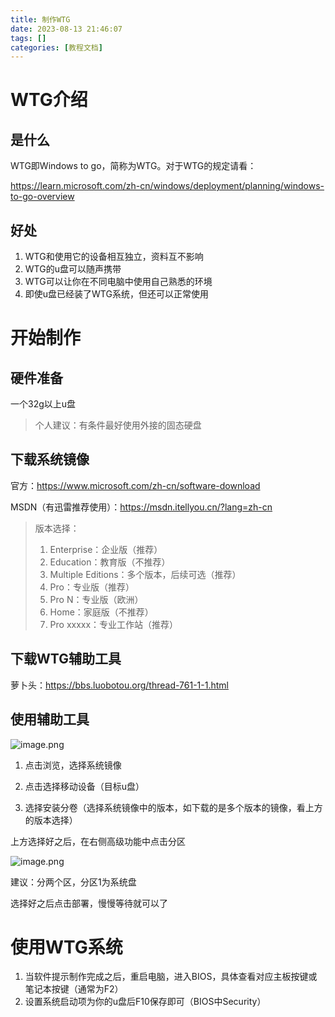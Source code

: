 ```yaml
---
title: 制作WTG
date: 2023-08-13 21:46:07
tags: []
categories: [教程文档]
---
```


# WTG介绍

## 是什么

WTG即Windows to go，简称为WTG。对于WTG的规定请看：

https://learn.microsoft.com/zh-cn/windows/deployment/planning/windows-to-go-overview

## 好处

1. WTG和使用它的设备相互独立，资料互不影响
2. WTG的u盘可以随声携带
3. WTG可以让你在不同电脑中使用自己熟悉的环境
4. 即使u盘已经装了WTG系统，但还可以正常使用

# 开始制作

## 硬件准备

一个32g以上u盘

> 个人建议：有条件最好使用外接的固态硬盘

## 下载系统镜像

官方：https://www.microsoft.com/zh-cn/software-download

MSDN（有迅雷推荐使用）：https://msdn.itellyou.cn/?lang=zh-cn

> 版本选择：
>
> 1. Enterprise：企业版（推荐）
> 2. Education：教育版（不推荐）
> 3. Multiple Editions：多个版本，后续可选（推荐）
> 4. Pro：专业版（推荐）
> 5. Pro N：专业版（欧洲）
> 6. Home：家庭版（不推荐）
> 7. Pro xxxxx：专业工作站（推荐）

## 下载WTG辅助工具

萝卜头：https://bbs.luobotou.org/thread-761-1-1.html

## 使用辅助工具

 ![image.png](https://s2.loli.net/2023/08/13/FYsEgWKwfD9Odm4.png)

1. 点击浏览，选择系统镜像

2. 点击选择移动设备（目标u盘）
3. 选择安装分卷（选择系统镜像中的版本，如下载的是多个版本的镜像，看上方的版本选择）

上方选择好之后，在右侧高级功能中点击分区

 ![image.png](https://s2.loli.net/2023/08/13/k6WaBubIeE3sgrw.png)

建议：分两个区，分区1为系统盘

选择好之后点击部署，慢慢等待就可以了

# 使用WTG系统

1. 当软件提示制作完成之后，重启电脑，进入BIOS，具体查看对应主板按键或笔记本按键（通常为F2）
2. 设置系统启动项为你的u盘后F10保存即可（BIOS中Security）

